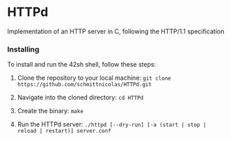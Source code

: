 # HTTPd
Implementation of an HTTP server in C, following the HTTP/1.1 specification

### Installing

To install and run the 42sh shell, follow these steps:

1. Clone the repository to your local machine:
`git clone https://github.com/schmittnicolas/HTTPd.git`


2. Navigate into the cloned directory:
`cd HTTPd`

3. Create the binary: `make`


5. Run the HTTPd server: `./httpd [--dry-run] [-a (start | stop | reload | restart)] server.conf`

